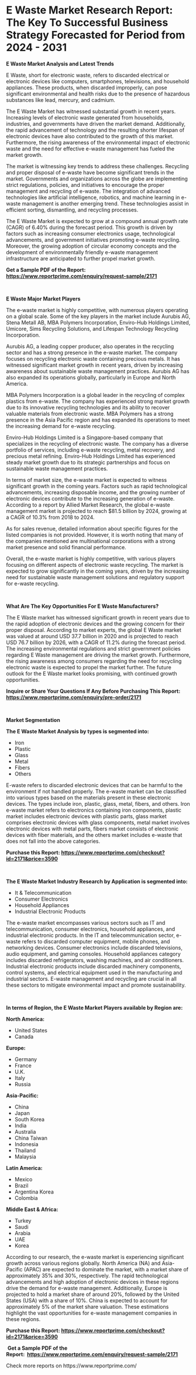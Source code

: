 <p><h1>E Waste Market Research Report: The Key To Successful Business Strategy Forecasted for Period from 2024 - 2031</h1></p><p><strong>E Waste Market Analysis and Latest Trends</strong></p>
<p><p>E Waste, short for electronic waste, refers to discarded electrical or electronic devices like computers, smartphones, televisions, and household appliances. These products, when discarded improperly, can pose significant environmental and health risks due to the presence of hazardous substances like lead, mercury, and cadmium.</p><p>The E Waste Market has witnessed substantial growth in recent years. Increasing levels of electronic waste generated from households, industries, and governments have driven the market demand. Additionally, the rapid advancement of technology and the resulting shorter lifespan of electronic devices have also contributed to the growth of this market. Furthermore, the rising awareness of the environmental impact of electronic waste and the need for effective e-waste management has fueled the market growth.</p><p>The market is witnessing key trends to address these challenges. Recycling and proper disposal of e-waste have become significant trends in the market. Governments and organizations across the globe are implementing strict regulations, policies, and initiatives to encourage the proper management and recycling of e-waste. The integration of advanced technologies like artificial intelligence, robotics, and machine learning in e-waste management is another emerging trend. These technologies assist in efficient sorting, dismantling, and recycling processes.</p><p>The E Waste Market is expected to grow at a compound annual growth rate (CAGR) of 6.40% during the forecast period. This growth is driven by factors such as increasing consumer electronics usage, technological advancements, and government initiatives promoting e-waste recycling. Moreover, the growing adoption of circular economy concepts and the development of environmentally friendly e-waste management infrastructure are anticipated to further propel market growth.</p></p>
<p><strong>Get a Sample PDF of the Report:&nbsp; <a href="https://www.reportprime.com/enquiry/request-sample/2171">https://www.reportprime.com/enquiry/request-sample/2171</a></strong></p>
<p>&nbsp;</p>
<p><strong>E Waste Major Market Players</strong></p>
<p><p>The e-waste market is highly competitive, with numerous players operating on a global scale. Some of the key players in the market include Aurubis AG, Stena Metall AB, MBA Polymers Incorporation, Enviro-Hub Holdings Limited, Umicore, Sims Recycling Solutions, and Lifespan Technology Recycling Incorporation.</p><p>Aurubis AG, a leading copper producer, also operates in the recycling sector and has a strong presence in the e-waste market. The company focuses on recycling electronic waste containing precious metals. It has witnessed significant market growth in recent years, driven by increasing awareness about sustainable waste management practices. Aurubis AG has also expanded its operations globally, particularly in Europe and North America.</p><p>MBA Polymers Incorporation is a global leader in the recycling of complex plastics from e-waste. The company has experienced strong market growth due to its innovative recycling technologies and its ability to recover valuable materials from electronic waste. MBA Polymers has a strong presence in the Asia Pacific region and has expanded its operations to meet the increasing demand for e-waste recycling.</p><p>Enviro-Hub Holdings Limited is a Singapore-based company that specializes in the recycling of electronic waste. The company has a diverse portfolio of services, including e-waste recycling, metal recovery, and precious metal refining. Enviro-Hub Holdings Limited has experienced steady market growth due to its strategic partnerships and focus on sustainable waste management practices.</p><p>In terms of market size, the e-waste market is expected to witness significant growth in the coming years. Factors such as rapid technological advancements, increasing disposable income, and the growing number of electronic devices contribute to the increasing generation of e-waste. According to a report by Allied Market Research, the global e-waste management market is projected to reach $81.5 billion by 2024, growing at a CAGR of 10.3% from 2018 to 2024.</p><p>As for sales revenue, detailed information about specific figures for the listed companies is not provided. However, it is worth noting that many of the companies mentioned are multinational corporations with a strong market presence and solid financial performance.</p><p>Overall, the e-waste market is highly competitive, with various players focusing on different aspects of electronic waste recycling. The market is expected to grow significantly in the coming years, driven by the increasing need for sustainable waste management solutions and regulatory support for e-waste recycling.</p></p>
<p>&nbsp;</p>
<p><strong>What Are The Key Opportunities For E Waste Manufacturers?</strong></p>
<p><p>The E Waste market has witnessed significant growth in recent years due to the rapid adoption of electronic devices and the growing concern for their proper disposal. According to market experts, the global E Waste market was valued at around USD 37.7 billion in 2020 and is projected to reach USD 76.7 billion by 2026, with a CAGR of 11.2% during the forecast period. The increasing environmental regulations and strict government policies regarding E Waste management are driving the market growth. Furthermore, the rising awareness among consumers regarding the need for recycling electronic waste is expected to propel the market further. The future outlook for the E Waste market looks promising, with continued growth opportunities.</p></p>
<p><strong>Inquire or Share Your Questions If Any Before Purchasing This Report: <a href="https://www.reportprime.com/enquiry/pre-order/2171">https://www.reportprime.com/enquiry/pre-order/2171</a></strong></p>
<p>&nbsp;</p>
<p><strong>Market Segmentation</strong></p>
<p><strong>The E Waste Market Analysis by types is segmented into:</strong></p>
<p><ul><li>Iron</li><li>Plastic</li><li>Glass</li><li>Metal</li><li>Fibers</li><li>Others</li></ul></p>
<p><p>E-waste refers to discarded electronic devices that can be harmful to the environment if not handled properly. The e-waste market can be classified into various types based on the materials present in these electronic devices. The types include iron, plastic, glass, metal, fibers, and others. Iron e-waste market refers to electronics containing iron components, plastic market includes electronic devices with plastic parts, glass market comprises electronic devices with glass components, metal market involves electronic devices with metal parts, fibers market consists of electronic devices with fiber materials, and the others market includes e-waste that does not fall into the above categories.</p></p>
<p><strong>Purchase this Report:&nbsp;<a href="https://www.reportprime.com/checkout?id=2171&price=3590">https://www.reportprime.com/checkout?id=2171&price=3590</a></strong></p>
<p>&nbsp;</p>
<p><strong>The E Waste Market Industry Research by Application is segmented into:</strong></p>
<p><ul><li>It & Telecommunication</li><li>Consumer Electronics</li><li>Household Appliances</li><li>Industrial Electronic Products</li></ul></p>
<p><p>The e-waste market encompasses various sectors such as IT and telecommunication, consumer electronics, household appliances, and industrial electronic products. In the IT and telecommunication sector, e-waste refers to discarded computer equipment, mobile phones, and networking devices. Consumer electronics include discarded televisions, audio equipment, and gaming consoles. Household appliances category includes discarded refrigerators, washing machines, and air conditioners. Industrial electronic products include discarded machinery components, control systems, and electrical equipment used in the manufacturing and industrial sectors. E-waste management and recycling are crucial in all these sectors to mitigate environmental impact and promote sustainability.</p></p>
<p>&nbsp;</p>
<p><strong>In terms of Region, the E Waste Market Players available by Region are:</strong></p>
<p>
    <p> <strong> North America: </strong>
        <ul>
            <li>United States</li>
            <li>Canada</li>
        </ul>
        </p> 
    <p> <strong> Europe: </strong>
        <ul>
            <li>Germany</li>
            <li>France</li>
            <li>U.K.</li>
            <li>Italy</li>
            <li>Russia</li>
        </ul>
        </p> 
    <p> <strong> Asia-Pacific: </strong>
        <ul>
            <li>China</li>
            <li>Japan</li>
            <li>South Korea</li>
            <li>India</li>
            <li>Australia</li>
            <li>China Taiwan</li>
            <li>Indonesia</li>
            <li>Thailand</li>
            <li>Malaysia</li>
        </ul>
        </p> 
    <p> <strong> Latin America: </strong>
        <ul>
            <li>Mexico</li>
            <li>Brazil</li>
            <li>Argentina Korea</li>
            <li>Colombia</li>
        </ul>
        </p> 
    <p> <strong> Middle East & Africa: </strong>
        <ul>
            <li>Turkey</li>
            <li>Saudi</li>
            <li>Arabia</li>
            <li>UAE</li>
            <li>Korea</li>
        </ul>
    </p>
    </p>
<p><p>According to our research, the e-waste market is experiencing significant growth across various regions globally. North America (NA) and Asia-Pacific (APAC) are expected to dominate the market, with a market share of approximately 35% and 30%, respectively. The rapid technological advancements and high adoption of electronic devices in these regions drive the demand for e-waste management. Additionally, Europe is projected to hold a market share of around 20%, followed by the United States (USA) with a share of 10%. China is expected to account for approximately 5% of the market share valuation. These estimations highlight the vast opportunities for e-waste management companies in these regions.</p></p>
<p><strong>Purchase this Report: <a href="https://www.reportprime.com/checkout?id=2171&price=3590">https://www.reportprime.com/checkout?id=2171&price=3590</a></strong></p>
<p>&nbsp;<strong>Get a Sample PDF of the Report:&nbsp;&nbsp;<a href="https://www.reportprime.com/enquiry/request-sample/2171">https://www.reportprime.com/enquiry/request-sample/2171</a></strong></p>
<p><strong></strong></p>
<p>Check more reports on https://www.reportprime.com/</p>